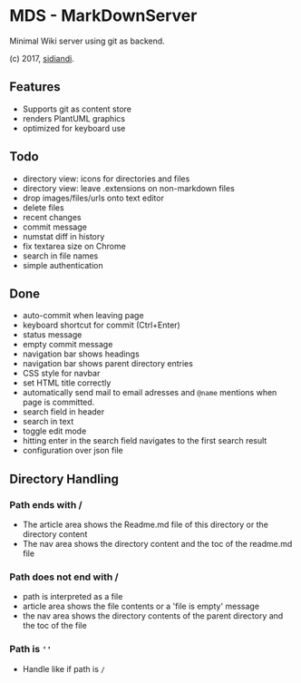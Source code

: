# MDS - MarkDownServer

Minimal Wiki server using git as backend.

(c) 2017, [sidiandi](https://github.com/sidiandi).

## Features
- Supports git as content store
- renders PlantUML graphics
- optimized for keyboard use

## Todo

* directory view: icons for directories and files
* directory view: leave .extensions on non-markdown files
* drop images/files/urls onto text editor
* delete files
* recent changes
* commit message
* numstat diff in history
* fix textarea size on Chrome
* search in file names
* simple authentication

## Done

* auto-commit when leaving page
* keyboard shortcut for commit (Ctrl+Enter)
* status message
* empty commit message 
* navigation bar shows headings
* navigation bar shows parent directory entries
* CSS style for navbar
* set HTML title correctly
* automatically send mail to email adresses and `@name` mentions when page is committed.
* search field in header
* search in text
* toggle edit mode
* hitting enter in the search field navigates to the first search result
* configuration over json file

## Directory Handling

### Path ends with /
* The article area shows the Readme.md file of this directory or the directory content
* The nav area shows the directory content and the toc of the readme.md file

### Path does not end with /
* path is interpreted as a file
* article area shows the file contents or a 'file is empty' message
* the nav area shows the directory contents of the parent directory and the toc of the file 

### Path is `''`
* Handle like if path is `/`

